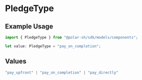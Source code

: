 # PledgeType

## Example Usage

```typescript
import { PledgeType } from "@polar-sh/sdk/models/components";

let value: PledgeType = "pay_on_completion";
```

## Values

```typescript
"pay_upfront" | "pay_on_completion" | "pay_directly"
```